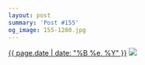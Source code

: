 ```yaml
---
layout: post
summary: 'Post #155'
og_image: 155-1280.jpg
---
```


<p>
  <time><a href="/155">{{ page.date | date: "%B %e, %Y" }}</a></time>
  <a href="/155"><img src="{{ site.assets_url }}/155-640.jpg" srcset="{{ site.assets_url }}/155-1280.jpg 1280w, {{ site.assets_url }}/155-960.jpg 960w, {{ site.assets_url }}/155-640.jpg 640w, {{ site.assets_url }}/155-320.jpg 320w" sizes="(min-width: 700px) 50vw, calc(100vw - 2rem)" /></a>
</p>
